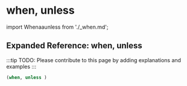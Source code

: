 # when, unless

import Whenaaunless from './_when.md';

<Whenaaunless />

## Expanded Reference: when, unless

:::tip
TODO: Please contribute to this page by adding explanations and examples
:::

```lisp
(when, unless )
```
